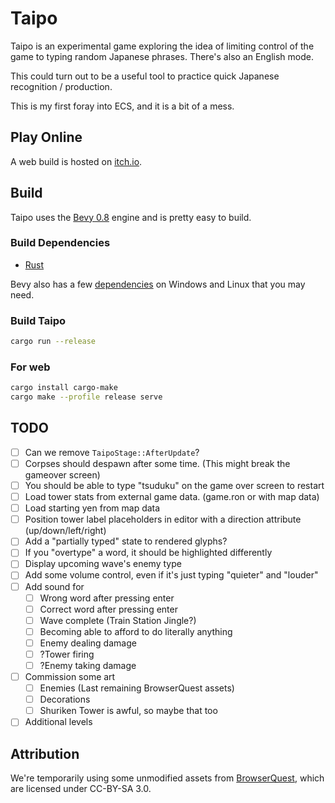 # Taipo

Taipo is an experimental game exploring the idea of limiting control of the game to typing random Japanese phrases. There's also an English mode.

This could turn out to be a useful tool to practice quick Japanese recognition / production.

This is my first foray into ECS, and it is a bit of a mess.

## Play Online

A web build is hosted on [itch.io](https://euclidean-whale.itch.io/taipo).

## Build

Taipo uses the [Bevy 0.8](https://bevyengine.org/) engine and is pretty easy to build.

### Build Dependencies

- [Rust](https://www.rust-lang.org/tools/install)

Bevy also has a few [dependencies](https://bevyengine.org/learn/book/getting-started/setup/) on Windows and Linux that you may need.

### Build Taipo

```bash
cargo run --release
```

### For web

```bash
cargo install cargo-make
cargo make --profile release serve
```

## TODO

- [ ] Can we remove `TaipoStage::AfterUpdate`?
- [ ] Corpses should despawn after some time. (This might break the gameover screen)
- [ ] You should be able to type "tsuduku" on the game over screen to restart
- [ ] Load tower stats from external game data. (game.ron or with map data)
- [ ] Load starting yen from map data
- [ ] Position tower label placeholders in editor with a direction attribute (up/down/left/right)
- [ ] Add a "partially typed" state to rendered glyphs?
- [ ] If you "overtype" a word, it should be highlighted differently
- [ ] Display upcoming wave's enemy type
- [ ] Add some volume control, even if it's just typing "quieter" and "louder"
- [ ] Add sound for
  - [ ] Wrong word after pressing enter
  - [ ] Correct word after pressing enter
  - [ ] Wave complete (Train Station Jingle?)
  - [ ] Becoming able to afford to do literally anything
  - [ ] Enemy dealing damage
  - [ ] ?Tower firing
  - [ ] ?Enemy taking damage
- [ ] Commission some art
  - [ ] Enemies (Last remaining BrowserQuest assets)
  - [ ] Decorations
  - [ ] Shuriken Tower is awful, so maybe that too
- [ ] Additional levels

## Attribution

We're temporarily using some unmodified assets from [BrowserQuest](https://github.com/mozilla/BrowserQuest), which are licensed under CC-BY-SA 3.0.
